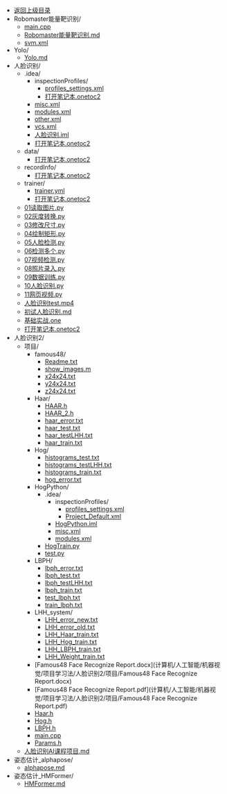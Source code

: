 - [返回上级目录](../)
- Robomaster能量靶识别/
    - [main.cpp](计算机/人工智能/机器视觉/项目学习法/Robomaster能量靶识别/main.cpp)
    - [Robomaster能量靶识别.md](计算机/人工智能/机器视觉/项目学习法/Robomaster能量靶识别/Robomaster能量靶识别.md)
    - [svm.xml](计算机/人工智能/机器视觉/项目学习法/Robomaster能量靶识别/svm.xml)
- Yolo/
    - [Yolo.md](计算机/人工智能/机器视觉/项目学习法/Yolo/Yolo.md)
- 人脸识别/
    - .idea/
        - inspectionProfiles/
            - [profiles_settings.xml](计算机/人工智能/机器视觉/项目学习法/人脸识别/.idea/inspectionProfiles/profiles_settings.xml)
            - [打开笔记本.onetoc2](计算机/人工智能/机器视觉/项目学习法/人脸识别/.idea/inspectionProfiles/打开笔记本.onetoc2)
        - [misc.xml](计算机/人工智能/机器视觉/项目学习法/人脸识别/.idea/misc.xml)
        - [modules.xml](计算机/人工智能/机器视觉/项目学习法/人脸识别/.idea/modules.xml)
        - [other.xml](计算机/人工智能/机器视觉/项目学习法/人脸识别/.idea/other.xml)
        - [vcs.xml](计算机/人工智能/机器视觉/项目学习法/人脸识别/.idea/vcs.xml)
        - [人脸识别.iml](计算机/人工智能/机器视觉/项目学习法/人脸识别/.idea/人脸识别.iml)
        - [打开笔记本.onetoc2](计算机/人工智能/机器视觉/项目学习法/人脸识别/.idea/打开笔记本.onetoc2)
    - data/
        - [打开笔记本.onetoc2](计算机/人工智能/机器视觉/项目学习法/人脸识别/data/打开笔记本.onetoc2)
    - recordInfo/
        - [打开笔记本.onetoc2](计算机/人工智能/机器视觉/项目学习法/人脸识别/recordInfo/打开笔记本.onetoc2)
    - trainer/
        - [trainer.yml](计算机/人工智能/机器视觉/项目学习法/人脸识别/trainer/trainer.yml)
        - [打开笔记本.onetoc2](计算机/人工智能/机器视觉/项目学习法/人脸识别/trainer/打开笔记本.onetoc2)
    - [01读取图片.py](计算机/人工智能/机器视觉/项目学习法/人脸识别/01读取图片.py)
    - [02灰度转换.py](计算机/人工智能/机器视觉/项目学习法/人脸识别/02灰度转换.py)
    - [03修改尺寸.py](计算机/人工智能/机器视觉/项目学习法/人脸识别/03修改尺寸.py)
    - [04绘制矩形.py](计算机/人工智能/机器视觉/项目学习法/人脸识别/04绘制矩形.py)
    - [05人脸检测.py](计算机/人工智能/机器视觉/项目学习法/人脸识别/05人脸检测.py)
    - [06检测多个.py](计算机/人工智能/机器视觉/项目学习法/人脸识别/06检测多个.py)
    - [07视频检测.py](计算机/人工智能/机器视觉/项目学习法/人脸识别/07视频检测.py)
    - [08照片录入.py](计算机/人工智能/机器视觉/项目学习法/人脸识别/08照片录入.py)
    - [09数据训练.py](计算机/人工智能/机器视觉/项目学习法/人脸识别/09数据训练.py)
    - [10人脸识别.py](计算机/人工智能/机器视觉/项目学习法/人脸识别/10人脸识别.py)
    - [11网页视频.py](计算机/人工智能/机器视觉/项目学习法/人脸识别/11网页视频.py)
    - [人脸识别test.mp4](计算机/人工智能/机器视觉/项目学习法/人脸识别/人脸识别test.mp4)
    - [初试人脸识别.md](计算机/人工智能/机器视觉/项目学习法/人脸识别/初试人脸识别.md)
    - [基础实战.one](计算机/人工智能/机器视觉/项目学习法/人脸识别/基础实战.one)
    - [打开笔记本.onetoc2](计算机/人工智能/机器视觉/项目学习法/人脸识别/打开笔记本.onetoc2)
- 人脸识别2/
    - 项目/
        - famous48/
            - [Readme.txt](计算机/人工智能/机器视觉/项目学习法/人脸识别2/项目/famous48/Readme.txt)
            - [show_images.m](计算机/人工智能/机器视觉/项目学习法/人脸识别2/项目/famous48/show_images.m)
            - [x24x24.txt](计算机/人工智能/机器视觉/项目学习法/人脸识别2/项目/famous48/x24x24.txt)
            - [y24x24.txt](计算机/人工智能/机器视觉/项目学习法/人脸识别2/项目/famous48/y24x24.txt)
            - [z24x24.txt](计算机/人工智能/机器视觉/项目学习法/人脸识别2/项目/famous48/z24x24.txt)
        - Haar/
            - [HAAR.h](计算机/人工智能/机器视觉/项目学习法/人脸识别2/项目/Haar/HAAR.h)
            - [HAAR_2.h](计算机/人工智能/机器视觉/项目学习法/人脸识别2/项目/Haar/HAAR_2.h)
            - [haar_error.txt](计算机/人工智能/机器视觉/项目学习法/人脸识别2/项目/Haar/haar_error.txt)
            - [haar_test.txt](计算机/人工智能/机器视觉/项目学习法/人脸识别2/项目/Haar/haar_test.txt)
            - [haar_testLHH.txt](计算机/人工智能/机器视觉/项目学习法/人脸识别2/项目/Haar/haar_testLHH.txt)
            - [haar_train.txt](计算机/人工智能/机器视觉/项目学习法/人脸识别2/项目/Haar/haar_train.txt)
        - Hog/
            - [histograms_test.txt](计算机/人工智能/机器视觉/项目学习法/人脸识别2/项目/Hog/histograms_test.txt)
            - [histograms_testLHH.txt](计算机/人工智能/机器视觉/项目学习法/人脸识别2/项目/Hog/histograms_testLHH.txt)
            - [histograms_train.txt](计算机/人工智能/机器视觉/项目学习法/人脸识别2/项目/Hog/histograms_train.txt)
            - [hog_error.txt](计算机/人工智能/机器视觉/项目学习法/人脸识别2/项目/Hog/hog_error.txt)
        - HogPython/
            - .idea/
                - inspectionProfiles/
                    - [profiles_settings.xml](计算机/人工智能/机器视觉/项目学习法/人脸识别2/项目/HogPython/.idea/inspectionProfiles/profiles_settings.xml)
                    - [Project_Default.xml](计算机/人工智能/机器视觉/项目学习法/人脸识别2/项目/HogPython/.idea/inspectionProfiles/Project_Default.xml)
                - [HogPython.iml](计算机/人工智能/机器视觉/项目学习法/人脸识别2/项目/HogPython/.idea/HogPython.iml)
                - [misc.xml](计算机/人工智能/机器视觉/项目学习法/人脸识别2/项目/HogPython/.idea/misc.xml)
                - [modules.xml](计算机/人工智能/机器视觉/项目学习法/人脸识别2/项目/HogPython/.idea/modules.xml)
            - [HogTrain.py](计算机/人工智能/机器视觉/项目学习法/人脸识别2/项目/HogPython/HogTrain.py)
            - [test.py](计算机/人工智能/机器视觉/项目学习法/人脸识别2/项目/HogPython/test.py)
        - LBPH/
            - [lbph_error.txt](计算机/人工智能/机器视觉/项目学习法/人脸识别2/项目/LBPH/lbph_error.txt)
            - [lbph_test.txt](计算机/人工智能/机器视觉/项目学习法/人脸识别2/项目/LBPH/lbph_test.txt)
            - [lbph_testLHH.txt](计算机/人工智能/机器视觉/项目学习法/人脸识别2/项目/LBPH/lbph_testLHH.txt)
            - [lbph_train.txt](计算机/人工智能/机器视觉/项目学习法/人脸识别2/项目/LBPH/lbph_train.txt)
            - [test_lbph.txt](计算机/人工智能/机器视觉/项目学习法/人脸识别2/项目/LBPH/test_lbph.txt)
            - [train_lbph.txt](计算机/人工智能/机器视觉/项目学习法/人脸识别2/项目/LBPH/train_lbph.txt)
        - LHH_system/
            - [LHH_error_new.txt](计算机/人工智能/机器视觉/项目学习法/人脸识别2/项目/LHH_system/LHH_error_new.txt)
            - [LHH_error_old.txt](计算机/人工智能/机器视觉/项目学习法/人脸识别2/项目/LHH_system/LHH_error_old.txt)
            - [LHH_Haar_train.txt](计算机/人工智能/机器视觉/项目学习法/人脸识别2/项目/LHH_system/LHH_Haar_train.txt)
            - [LHH_Hog_train.txt](计算机/人工智能/机器视觉/项目学习法/人脸识别2/项目/LHH_system/LHH_Hog_train.txt)
            - [LHH_LBPH_train.txt](计算机/人工智能/机器视觉/项目学习法/人脸识别2/项目/LHH_system/LHH_LBPH_train.txt)
            - [LHH_Weight_train.txt](计算机/人工智能/机器视觉/项目学习法/人脸识别2/项目/LHH_system/LHH_Weight_train.txt)
        - [Famous48 Face Recognize Report.docx](计算机/人工智能/机器视觉/项目学习法/人脸识别2/项目/Famous48 Face Recognize Report.docx)
        - [Famous48 Face Recognize Report.pdf](计算机/人工智能/机器视觉/项目学习法/人脸识别2/项目/Famous48 Face Recognize Report.pdf)
        - [Haar.h](计算机/人工智能/机器视觉/项目学习法/人脸识别2/项目/Haar.h)
        - [Hog.h](计算机/人工智能/机器视觉/项目学习法/人脸识别2/项目/Hog.h)
        - [LBPH.h](计算机/人工智能/机器视觉/项目学习法/人脸识别2/项目/LBPH.h)
        - [main.cpp](计算机/人工智能/机器视觉/项目学习法/人脸识别2/项目/main.cpp)
        - [Params.h](计算机/人工智能/机器视觉/项目学习法/人脸识别2/项目/Params.h)
    - [人脸识别AI课程项目.md](计算机/人工智能/机器视觉/项目学习法/人脸识别2/人脸识别AI课程项目.md)
- 姿态估计_alphapose/
    - [alphapose.md](计算机/人工智能/机器视觉/项目学习法/姿态估计_alphapose/alphapose.md)
- 姿态估计_HMFormer/
    - [HMFormer.md](计算机/人工智能/机器视觉/项目学习法/姿态估计_HMFormer/HMFormer.md)
